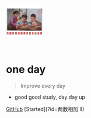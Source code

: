 <img src="./1.png" alt="" style="width: 100px;">

<img><img>

# one day

> Improve every day

- good good study, day day up 


[GitHub](https://github.com/zouxiaomingya/oneDay.git)
[Started](?id=两数相加 II)
